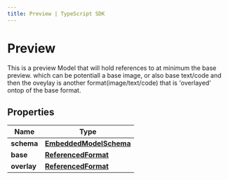 ```yaml
---
title: Preview | TypeScript SDK
---
```



# Preview

This is a preview Model that will hold references to at minimum the base preview. which can be potentiall a base image, or also base text/code and then the oveylay is another format(image/text/code) that is \'overlayed\' ontop of the base format.

## Properties

Name | Type
------------ | -------------
**schema** | [**EmbeddedModelSchema**](EmbeddedModelSchema)
**base** | [**ReferencedFormat**](ReferencedFormat)
**overlay** | [**ReferencedFormat**](ReferencedFormat)


